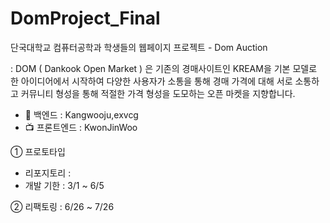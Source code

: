 # DomProject_Final
단국대학교 컴퓨터공학과 학생들의 웹페이지 프로젝트 - Dom Auction 

: DOM ( Dankook Open Market ) 은 기존의 경매사이트인 KREAM을 기본 모델로 한 아이디어에서 시작하여
  다양한 사용자가 소통을 통해 경매 가격에 대해 서로 소통하고 커뮤니티 형성을 통해 적절한 가격 형성을 도모하는
  오픈 마켓을 지향합니다. 


- 📡 백엔드 : Kangwooju,exvcg 
- 📺 프론트엔드 : KwonJinWoo 

① 프로토타입 
- 리포지토리 : 
- 개발 기한 : 3/1 ~ 6/5 

② 리팩토링 : 6/26 ~ 7/26
